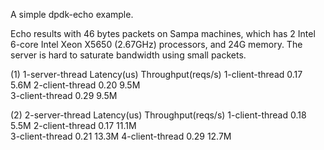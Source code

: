 A simple dpdk-echo example.

Echo results with 46 bytes packets on Sampa machines, which 
has 2 Intel 6-core Intel Xeon X5650 (2.67GHz) processors, and 
24G memory. The server is hard to saturate bandwidth using 
small packets.

(1) 1-server-thread
                    Latency(us)     Throughput(reqs/s)
1-client-thread     0.17            5.6M
2-client-thread     0.20            9.5M    
3-client-thread     0.29            9.5M

(2) 2-server-thread
                    Latency(us)     Throughput(reqs/s)
1-client-thread     0.18            5.5M
2-client-thread     0.17            11.1M    
3-client-thread     0.21            13.3M
4-client-thread     0.29            12.7M
